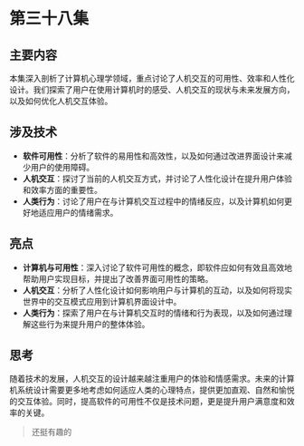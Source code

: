 # 第三十八集

## 主要内容

本集深入剖析了计算机心理学领域，重点讨论了人机交互的可用性、效率和人性化设计。我们探索了用户在使用计算机时的感受、人机交互的现状与未来发展方向，以及如何优化人机交互体验。

## 涉及技术

- **软件可用性**：分析了软件的易用性和高效性，以及如何通过改进界面设计来减少用户的使用障碍。
- **人机交互**：探讨了当前的人机交互方式，并讨论了人性化设计在提升用户体验和效率方面的重要性。
- **人类行为**：讨论了用户在与计算机交互过程中的情绪反应，以及计算机如何更好地适应用户的情绪需求。

## 亮点

- **计算机与可用性**：深入讨论了软件可用性的概念，即软件应如何有效且高效地帮助用户实现目标，并提出了改善界面可用性的策略。
- **人机交互**：分析了人性化设计如何影响用户与计算机的互动，以及如何将现实世界中的交互模式应用到计算机界面设计中。
- **人类行为**：探索了用户在与计算机交互时的情绪和行为表现，以及如何通过理解这些行为来提升用户的整体体验。

## 思考

随着技术的发展，人机交互的设计越来越注重用户的体验和情感需求。未来的计算机系统设计需要更多地考虑如何适应人类的心理特点，提供更加直观、自然和愉悦的交互体验。同时，提高软件的可用性不仅是技术问题，更是提升用户满意度和效率的关键。

> 还挺有趣的